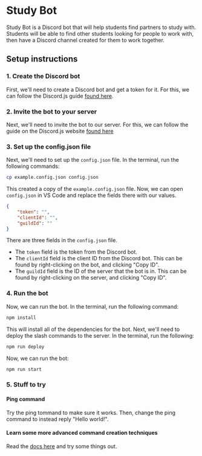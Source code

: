 # Study Bot

Study Bot is a Discord bot that will help students find partners to study with.
Students will be able to find other students looking for people to work with,
then have a Discord channel created for them to work together.

## Setup instructions

### 1. Create the Discord bot

First, we'll need to create a Discord bot and get a token for it. For this, we
can follow the Discord.js guide [found
here](https://discordjs.guide/preparations/setting-up-a-bot-application.html#creating-your-bot).

### 2. Invite the bot to your server

Next, we'll need to invite the bot to our server. For this, we can follow the
guide on the Discord.js website [found
here](https://discordjs.guide/preparations/adding-your-bot-to-servers.html#creating-and-using-your-invite-link)

### 3. Set up the config.json file

Next, we'll need to set up the `config.json` file. In the terminal, run the
following commands:

```bash
cp example.config.json config.json
```

This created a copy of the `example.config.json` file. Now, we can open
`config.json` in VS Code and replace the fields there with our values.

```json
{
    "token": "",
    "clientId": "",
    "guildId": ""
}
```

There are three fields in the `config.json` file.

- The `token` field is the token from the Discord bot.
- The `clientId` field is the client ID from the Discord bot. This can be found
by right-clicking on the bot, and clicking "Copy ID".
- The `guildId` field is the ID of the server that the bot is in. This can be
found by right-clicking on the server, and clicking "Copy ID".

### 4. Run the bot

Now, we can run the bot. In the terminal, run the following command:

```bash
npm install
```

This will install all of the dependencies for the bot. Next, we'll need to
deploy the slash commands to the server. In the terminal, run the following:

```bash
npm run deploy
```

Now, we can run the bot:

```bash
npm run start
```

### 5. Stuff to try

#### Ping command

Try the ping tommand to make sure it works. Then, change the ping command to
instead reply "Hello world!".

#### Learn some more advanced command creation techniques

Read the [docs
here](https://discordjs.guide/slash-commands/advanced-creation.html#adding-options)
and try some things out.

